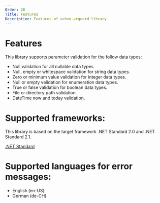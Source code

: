 ```yaml
---
Order: 20
Title: Features
Description: Features of oehen.arguard library
---
```


# Features

This library supports parameter validation for the follow data types:

* Null validation for all nullable data types.
* Null, empty or whitespace validation for string data types.
* Zero or minimum value validation for integer data types.
* Null or empty validation for enumeration data types.
* True or false validation for boolean data types.
* File or directory path validation.
* DateTime now and today validation.

# Supported frameworks:

This library is based on the target framework .NET Standard 2.0 and .NET Standard 2.1.

[.NET Standard](https://docs.microsoft.com/en-us/dotnet/standard/net-standard)

# Supported languages for error messages:

* English (en-US)
* German (de-CH)
